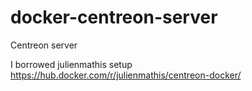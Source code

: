 # docker-centreon-server
Centreon server

I borrowed julienmathis setup https://hub.docker.com/r/julienmathis/centreon-docker/

